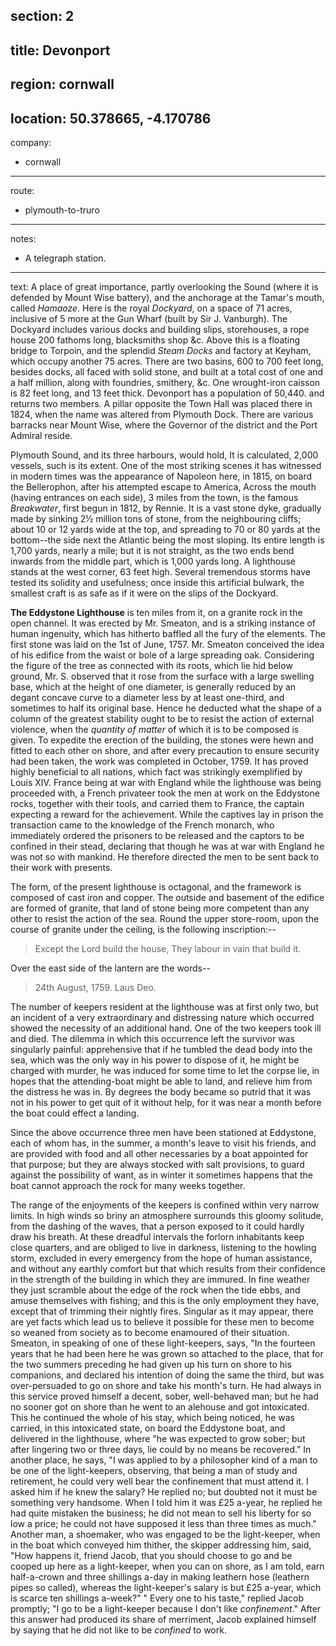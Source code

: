 section: 2
----
title: Devonport
----
region: cornwall
----
location: 50.378665, -4.170786
----
company:
- cornwall
----
route:
- plymouth-to-truro
----
notes:
- A telegraph station.
----
text: A place of great importance, partly overlooking the Sound (where it is defended by Mount Wise battery), and the anchorage at the Tamar's mouth, called *Hamaoze*. Here is the royal *Dockyard*, on a space of 71 acres, inclusive of 5 more at the Gun Wharf (built by Sir J. Vanburgh). The Dockyard includes various docks and building slips, storehouses, a rope house 200 fathoms long, blacksmiths shop &c. Above this is a floating bridge to Torpoin, and the splendid *Steam Docks* and factory at Keyham, which occupy another 75 acres. There are two basins, 600 to 700 feet long, besides docks, all faced with solid stone, and built at a total cost of one and a half million, along with foundries, smithery, &c. One wrought-iron caisson is 82 feet long, and 13 feet thick. Devonport has a population of 50,440. and returns two members. A pillar opposite the Town Hall was placed there in 1824, when the name was altered from Plymouth Dock. There are various barracks near Mount Wise, where the Governor of the district and the Port Admiral reside.

Plymouth Sound, and its three harbours, would hold, It is calculated, 2,000 vessels, such is its extent. One of the most striking scenes it has witnessed in modern times was the appearance of Napoleon here, in 1815, on board the Bellerophon, after his attempted escape to America, Across the mouth (having entrances on each side), 3 miles from the town, is the famous *Breakwater*, first begun in 1812, by Rennie. It is a vast stone dyke, gradually made by sinking 2½ million tons of stone, from the neighbouring cliffs; about 10 or 12 yards wide at the top, and spreading to 70 or 80 yards at the bottom--the side next the Atlantic being the most sloping. Its entire length is 1,700 yards, nearly a mile; but it is not straight, as the two ends bend inwards from the middle part, which is 1,000 yards long. A lighthouse stands at the west corner, 63 feet high. Several tremendous storms have tested its solidity and usefulness; once inside this artificial bulwark, the smallest craft is as safe as if it were on the slips of the Dockyard.

**The Eddystone Lighthouse** is ten miles from it, on a granite rock in the open channel. It was erected by Mr. Smeaton, and is a striking instance of human ingenuity, which has hitherto baffled all the fury of the elements. The first stone was laid on the 1st of June, 1757. Mr. Smeaton conceived the idea of his edifice from the waist or bole of a large spreading oak. Considering the figure of the tree as connected with its roots, which lie hid below ground, Mr. S. observed that it rose from the surface with a large swelling base, which at the height of one diameter, is generally reduced by an degant concave curve to a diameter less by at least one-third, and sometimes to half its original base. Hence he deducted what the shape of a column of the greatest stability ought to be to resist the action of external violence, when the *quantity of matter* of which it is to be composed is given. To expedite the erection of the building, the stones were hewn and fitted to each other on shore, and after every precaution to ensure security had been taken, the work was completed in October, 1759. It has proved highly beneficial to all nations, which fact was strikingly exemplified by Louis XIV. France being at war with England while the lighthouse was being proceeded with, a French privateer took the men at work on the Eddystone rocks, together with their tools, and carried them to France, the captain expecting a reward for the achievement. While the captives lay in prison the transaction came to the knowledge of the French monarch, who immediately ordered the prisoners to be released and the captors to be confined in their stead, declaring that though he was at war with England he was not so with mankind. He therefore directed the men to be sent back to their work with presents.

The form, of the present lighthouse is octagonal, and the framework is composed of cast iron and copper. The outside and basement of the edifice are formed of granite, that land of stone being more competent than any other to resist the action of the sea. Round the upper store-room, upon the course of granite under the ceiling, is the following inscription:--

> Except the Lord build the house,
> They labour in vain that build it.

Over the east side of the lantern are the words--

> 24th August, 1759.
> Laus Deo.

The number of keepers resident at the lighthouse was at first only two, but an incident of a very extraordinary and distressing nature which occurred showed the necessity of an additional hand. One of the two keepers took ill and died. The dilemma in which this occurrence left the survivor was singularly painful: apprehensive that if he tumbled the dead body into the sea, which was the only way in his power to dispose of it, he might be charged with murder, he was induced for some time to let the corpse lie, in hopes that the attending-boat might be able to land, and relieve him from the distress he was in. By degrees the body became so putrid that it was not in his power to get quit of it without help, for it was near a month before the boat could effect a landing.

Since the above occurrence three men have been stationed at Eddystone, each of whom has, in the summer, a month's leave to visit his friends, and are provided with food and all other necessaries by a boat appointed for that purpose; but they are always stocked with salt provisions, to guard against the possibility of want, as in winter it sometimes happens that the boat cannot approach the rock for many weeks together.

The range of the enjoyments of the keepers is confined within very narrow limits. In high winds so briny an atmosphere surrounds this gloomy solitude, from the dashing of the waves, that a person exposed to it could hardly draw his breath. At these dreadful intervals the forlorn inhabitants keep close quarters, and are obliged to live in darkness, listening to the howling storm, excluded in every emergency from the hope of human assistance, and without any earthly comfort but that which results from their confidence in the strength of the building in which they are immured. In fine weather they just scramble about the edge of the rock when the tide ebbs, and amuse themselves with fishing; and this is the only employment they have, except that of trimming their nightly fires. Singular as it may appear, there are yet facts which lead us to believe it possible for these men to become so weaned from society as to become enamoured of their situation. Smeaton, in speaking of one of these light-keepers, says, "In the fourteen years that he had been here he was grown so attached to the place, that for the two summers preceding he had given up his turn on shore to his companions, and declared his intention of doing the same the third, but was over-persuaded to go on shore and take his month's turn. He had always in this service proved himself a decent, sober, well-behaved man; but he had no sooner got on shore than he went to an alehouse and got intoxicated. This he continued the whole of his stay, which being noticed, he was carried, in this intoxicated state, on board the Eddystone boat, and delivered in the lighthouse, where "he was expected to grow sober; but after lingering two or three days, lie could by no means be recovered." In another place, he says, "I was applied to by a philosopher kind of a man to be one of the light-keepers, observing, that being a man of study and retirement, he could very well bear the confinement that must attend it. I asked him if he knew the salary? He replied no; but doubted not it must be something very handsome. When I told him it was £25 a-year, he replied he had quite mistaken the business; he did not mean to sell his liberty for so low a price; he could not have supposed it less than three times as much." Another man, a shoemaker, who was engaged to be the light-keeper, when in the boat which conveyed him thither, the skipper addressing him, said, "How happens it, friend Jacob, that you should choose to go and be cooped up here as a light-keeper, when you can on shore, as I am told, earn half-a-crown and three shillings a-day in making leathern hose (leathern pipes so called), whereas the light-keeper's salary is but £25 a-year, which is scarce ten shillings a-week?" " Every one to his taste," replied Jacob promptly; "I go to be a light-keeper because I don't like *confinement*." After this answer had produced its share of merriment, Jacob explained himself by saying that he did not like to be *confined* to work.
